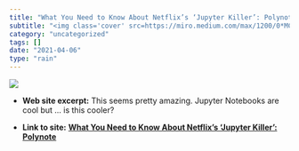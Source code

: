 ```yaml
---
title: "What You Need to Know About Netflix’s ‘Jupyter Killer’: Polynote"
subtitle: "<img class='cover' src=https://miro.medium.com/max/1200/0*MCKD9v7ezPD7yXrX>"
category: "uncategorized"
tags: []
date: "2021-04-06"
type: "rain"
---
```

<img class="cover" src=https://miro.medium.com/max/1200/0*MCKD9v7ezPD7yXrX>



* **Web site excerpt:** This seems pretty amazing. Jupyter Notebooks are cool but ... is this cooler?

* **Link to site:** **[What You Need to Know About Netflix’s ‘Jupyter Killer’: Polynote](https://towardsdatascience.com/what-you-need-to-know-about-netflixs-jupyter-killer-polynote-dbe7106145f5)**
